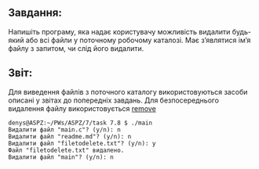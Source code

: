 ## Завдання:
Напишіть програму, яка надає користувачу можливість видалити будь-який або всі файли у поточному робочому каталозі. Має з’являтися ім’я файлу з запитом, чи слід його видалити.

## Звіт:
Для виведення файлів з поточного каталогу використовуються засоби описані у звітах до попередніх завдань. Для безпосереднього видалення файлу використовується [remove](https://man7.org/linux/man-pages/man3/remove.3.html)
```
denys@ASPZ:~/PWs/ASPZ/7/task 7.8 $ ./main
Видалити файл "main.c"? (y/n): n
Видалити файл "readme.md"? (y/n): n
Видалити файл "filetodelete.txt"? (y/n): y
Файл "filetodelete.txt" видалено.
Видалити файл "main"? (y/n): n
```
